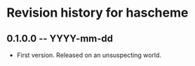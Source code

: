 # Revision history for hascheme

## 0.1.0.0 -- YYYY-mm-dd

* First version. Released on an unsuspecting world.

